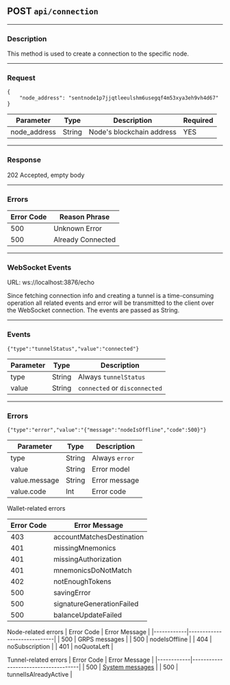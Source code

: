 ## POST `api/connection`

---

### Description

This method is used to create a connection to the specific node.

---

### Request

```
{
    "node_address": "sentnode1p7jjqtleeulshm6usegqf4m53xya3eh9vh4d67"
}
```

| Parameter          | Type        | Description                     | Required |
|--------------------|-------------|---------------------------------|----------|
| node_address       | String      | Node's blockchain address       | YES      |

---

### Response

202 Accepted, empty body

---

### Errors

| Error Code | Reason Phrase                       |
|------------|-------------------------------------|
| 500        | Unknown Error                       |
| 500        | Already Connected                   |

---

### WebSocket Events
URL: ws://localhost:3876/echo 

Since fetching connection info and creating a tunnel is a time-consuming operation 
all related events and error will be transmitted to the client over the WebSocket connection. The events are passed as String.

---

### Events

```
{"type":"tunnelStatus","value":"connected"}
```

| Parameter   | Type        | Description                     |
|-------------|-------------|---------------------------------|
| type        | String      | Always `tunnelStatus`           |
| value       | String      | `connected` or `disconnected`   |

---

### Errors

```
{"type":"error","value":"{"message":"nodeIsOffline","code":500}"}
```

| Parameter     | Type        | Description                     |
|---------------|-------------|---------------------------------|
| type          | String      | Always `error`                  |
| value         | String      | Error model                     |
| value.message | String      | Error message                   |
| value.code    | Int         | Error code                      |

Wallet-related errors
            
| Error Code | Error Message               |
|------------|-----------------------------|
| 403        | accountMatchesDestination   |
| 401        | missingMnemonics            |
| 401        | missingAuthorization        |
| 401        | mnemonicsDoNotMatch         |
| 402        | notEnoughTokens             |
| 500        | savingError                 |
| 500        | signatureGenerationFailed   |
| 500        | balanceUpdateFailed         |

Node-related errors
| Error Code | Error Message               |
|------------|-----------------------------|
| 500        | GRPS messages               |
| 500        | nodeIsOffline               |
| 404        | noSubscription              |
| 401        | noQuotaLeft                 |

Tunnel-related errors
| Error Code | Error Message                       |
|------------|-------------------------------------|
| 500        | [System messages](vpn_profile_errors.md)                |
| 500        | tunnelIsAlreadyActive               |
